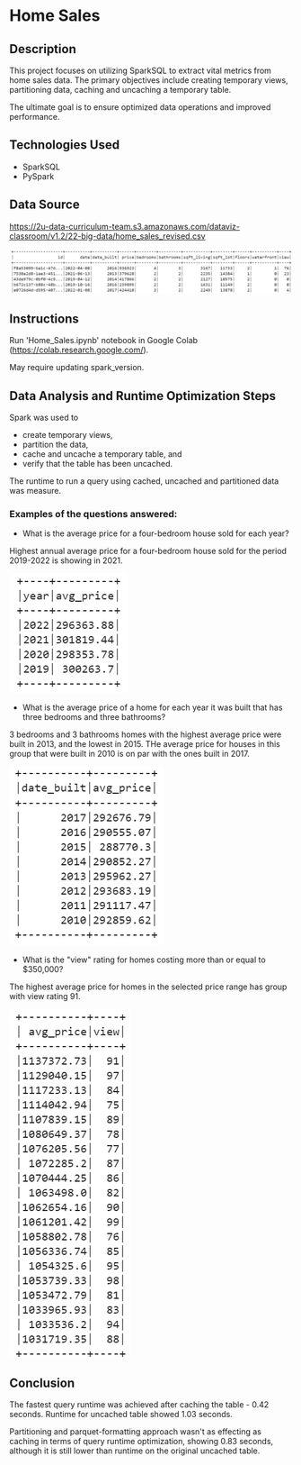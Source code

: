 # Home Sales

## Description
This project focuses on utilizing SparkSQL to extract vital metrics from home sales data. The primary objectives include creating temporary views, partitioning data, caching and uncaching a temporary table. 

The ultimate goal is to ensure optimized data operations and improved performance.

## Technologies Used
- SparkSQL
- PySpark

## Data Source
https://2u-data-curriculum-team.s3.amazonaws.com/dataviz-classroom/v1.2/22-big-data/home_sales_revised.csv

![Getting Started](images/data.png)

## Instructions
Run 'Home_Sales.ipynb' notebook in Google Colab (https://colab.research.google.com/).

May require updating spark_version.

## Data Analysis and Runtime Optimization Steps
Spark was used to 
- create temporary views, 
- partition the data, 
- cache and uncache a temporary table, and 
- verify that the table has been uncached.

The runtime to run a query using cached, uncached and partitioned data was measure. 

### Examples of the questions answered:

- What is the average price for a four-bedroom house sold for each year?

Highest annual average price for a four-bedroom house sold for the period 2019-2022 is showing in 2021.

![Getting Started](images/4bed_avg.png)

- What is the average price of a home for each year it was built that has three bedrooms and three bathrooms?

3 bedrooms and 3 bathrooms homes with the highest average price were built in 2013, and the lowest in 2015.
THe average price for houses in this group that were built in 2010 is on par with the ones built in 2017.

![Getting Started](images/year_built_avg.png)

- What is the "view" rating for homes costing more than or equal to $350,000?

The highest average price for homes in the selected price range has group with view rating 91.

![Getting Started](images/view.png)

## Conclusion

The fastest query runtime was achieved after caching the table - 0.42 seconds.
Runtime for uncached table showed 1.03 seconds.

Partitioning and parquet-formatting approach wasn't as effecting as caching in terms of query runtime optimization, showing 0.83 seconds, although it is still lower than runtime on the original uncached table.

    